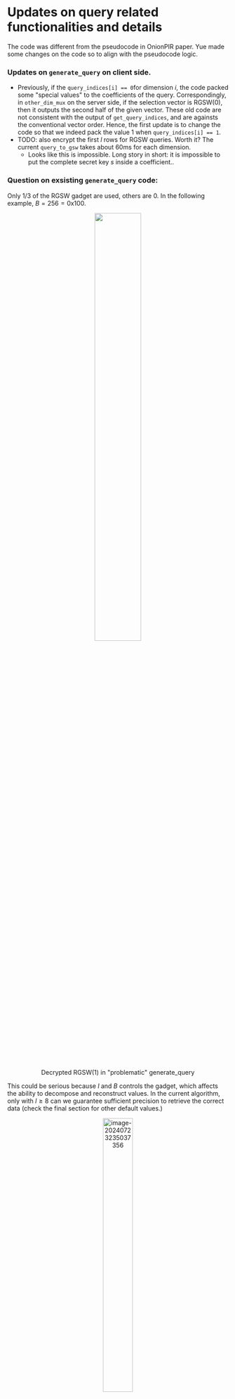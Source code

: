 # Updates on query related functionalities and details

The code was different from the pseudocode in OnionPIR paper. Yue made some changes on the code so to align with the pseudocode logic.



### Updates on `generate_query` on client side.

- Previously, if the `query_indices[i] == 0`for dimension $i$, the code packed some "special values" to the coefficients of the query. Correspondingly, in `other_dim_mux` on the server side, if the selection vector is RGSW(0), then it outputs the second half of the given vector. These old code are not consistent with the output of `get_query_indices`, and are againsts the conventional vector order. Hence, the first update is to change the code so that we indeed pack the value 1 when `query_indices[i] == 1`.
- TODO: also encrypt the first $l$ rows for RGSW queries. Worth it? The current `query_to_gsw` takes about 60ms for each dimension. 
  - Looks like this is impossible. Long story in short: it is impossible to put the complete secret key $s$ inside a coefficient..




### Question on exsisting `generate_query` code:

Only $1 / 3$ of the RGSW gadget are used, others are 0. In the following example, $B = 256 = \text{0x100}$. 

<center>
  <figure>
    <img src=" https://raw.githubusercontent.com/helloboyxxx/images-for-notes/master/uPic/image-20240723222155623.png " style="width:50%;" />
    <figcaption> Decrypted RGSW(1) in "problematic" generate_query </figcaption>
  </figure>
</center>

This could be serious because $l$ and $B$ controls the gadget, which affects the ability to decompose and reconstruct values. In the current algorithm,  only with $l \geq 8$ can we guarantee sufficient precision to retrieve the correct data (check the final section for other default values.) 

<center>
  <figure>
    <img src=" https://raw.githubusercontent.com/helloboyxxx/images-for-notes/master/uPic/image-20240723235037356.png" alt="image-20240723235037356 " style="width:40%;" />
    <figcaption> Retrieved result v.s. Actual data </figcaption>
  </figure>
</center>
It is not because the values are not filled in, but is because the first $2/3$ values are all rounded to 0. This is of course weird, but it works now.



### Strange but working code design

There is a reason why we have to "first encrypt the initial plaintext then add RGSW gadgets": RGSW gadget uses the ciphertext modulus for coefficients, which is larger than the plaintext modulus. This is related to how BFV uses these coefficients. One must dive into SEAL to understand how this works. 

One way to learn if the current code is working exactly as we expected is to try to decrypt the GSW ciphertext and check if the gadget looks the same as in the paper.



---

### Default PIR param

```cpp
#define DB_SZ       1 << 15
#define NUM_DIM     8
#define NUM_ENTRIES 1 << 15
#define ENTRY_SZ    12000
#define GSW_L       9
#define GSW_L_KEY   9
```

#### Some expected values:

```
==============================================================
                       PIR PARAMETERS                         
==============================================================
num_entries_											 = 32768
l_																= 9
base_log2_												  = 8
entry_size_												   = 12000
DBSize_ (num plaintexts in database)        = 32768
DBCapacity (max num of entries)      		   = 32768
dimensions_                           						 = [ 256 2 2 2 2 2 2 2 ]
seal_params_.poly_modulus_degree()        = 4096
seal_params_.coeff_modulus().bit_count   = [36 + 36 + 37] bits
seal_params_.coeff_modulus().size()      	  = 3
seal_params_.plain_modulus().bitcount() = 25
==============================================================


plain_modulus = 16777259
inverse of 256 in plain_modulus: 12484640
context_data->parms().coeff_modulus() = {68585185425, 68585013729}
68585185425 * 68585013729 / 16777259
delta = 280374516718114

```



---

### TODO: 

Better profiling method. 

Better unit test.









